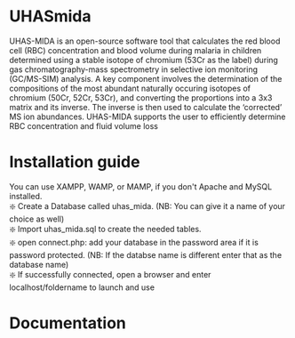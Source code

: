# UHASmida

UHAS-MIDA is an open-source software tool that calculates the red blood cell (RBC) concentration and blood volume during malaria in children determined using a stable isotope of chromium (53Cr as the label) during gas chromatography-mass spectrometry in selective ion monitoring (GC/MS-SIM) analysis. A key component involves the determination of the compositions of the most abundant naturally occuring isotopes of chromium (50Cr, 52Cr, 53Cr), and converting the proportions into a 3x3 matrix and its inverse. The inverse is then used to calculate the ‘corrected’ MS ion abundances. UHAS-MIDA supports the user to efficiently determine RBC concentration and fluid volume loss

# Installation guide
You can use XAMPP, WAMP, or MAMP, if you don't Apache and MySQL installed. <br />
:sparkle: Create a Database called uhas_mida. (NB: You can give it a name of your choice as well) <br />
:sparkle: Import uhas_mida.sql to create the needed tables.<br />
:sparkle: open connect.php: add your database in the password area if it is password protected. (NB: If the databse name is different enter that as the database name)<br />
:sparkle: If successfully connected, open a browser and enter localhost/foldername to launch and use<br />

# Documentation
